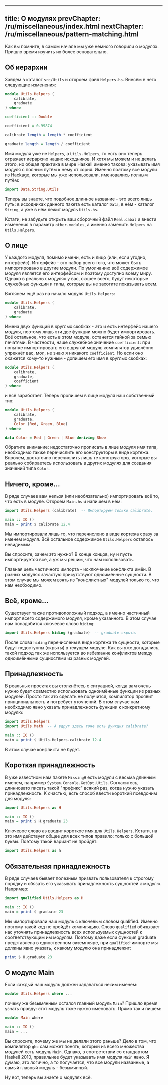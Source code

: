 ----
title: О модулях
prevChapter: /ru/miscellaneous/index.html
nextChapter: /ru/miscellaneous/pattern-matching.html
----

Как вы помните, в самом начале мы уже немного говорили о модулях. Пришло время изучить их более основательно.

## Об иерархии

Зайдём в каталог `src/Utils` и откроем файл `Helpers.hs`. Внесём в него следующие изменения:
 
```haskell
module Utils.Helpers (
    calibrate,
    graduate
) where

coefficient :: Double

coefficient = 0.99874

calibrate length = length * coefficient

graduate length = length / coefficient
```

Имя модуля уже не `Helpers`, а `Utils.Helpers`, то есть оно теперь отражает иерархию наших исходников. И хотя мы можем и не делать этого, но общая практика в мире Haskell именно такова: указывать имя модуля с полным путём к нему от корня. Именно поэтому все модули из Hackage, которые мы уже использовали, именовались полным путём:

```haskell
import Data.String.Utils
```

Теперь вы знаете, что подобное длинное название - это всего лишь путь: в исходниках данного пакета есть каталог `Data`, в нём - каталог `String`, а уже в нём лежит модуль `Utils.hs`.

Кстати, не забудьте открыть ваш сборочный файл `Real.cabal` и внести изменения в параметр `other-modules`, а именно заменить `Helpers` на `Utils.Helpers`.

## О лице

У каждого модуля, помимо имени, есть и лицо (или, если угодно, интерфейс). Интерфейс - это набор всего того, что может быть импортировано в другие модули. По умолчанию всё содержимое модуля является его интерфейсом и поэтому доступно всему миру. Однако в реальных модулях у вас, скорее всего, будут некоторые служебные функции и типы, которые вы не захотите показывать всем.

Взглянем ещё раз на начало модуля `Utils.Helpers`:

```haskell
module Utils.Helpers (
    calibrate,
    graduate
) where
```

Имена двух функций в круглых скобках - это и есть интерфейс нашего модуля, поэтому лишь эти две функции можно будет импортировать. Всё остальное, что есть в этом модуле, останется тайной за семью печатями. В частности, наше служебное значение `coefficient`: при попытке импортировать его в другой модуль компилятор удивлённо упрекнёт вас, мол, не знаю я никакого `coefficient`. Но если оно окажется кому-то нужным - допишем его имя в круглых скобках:

```haskell
module Utils.Helpers (
    calibrate,
    graduate,
    coefficient
) where
```

и всё заработает. Теперь пропишем в лице модуля наш собственный тип:

```haskell
module Utils.Helpers (
    calibrate,
    graduate,
    Color (Red, Green, Blue)
) where

data Color = Red | Green | Blue deriving Show
```

Обратите внимание: недостаточно прописать в лице модуля имя типа, необходимо также перечислить его конструкторы в виде кортежа. Впрочем, достаточно перечислить лишь те конструкторы, которые вы реально собираетесь использовать в других модулях для создания значений типа `Color`.

## Ничего, кроме...

В ряде случаев вам нельзя (или необязательно) импортировать всё то, что есть в модуле. Откроем `Main.hs` и напишем в нём:

```haskell
import Utils.Helpers (calibrate)  -- Импортируем только calibrate. 

main :: IO ()
main = print $ calibrate 12.4
```

Мы импортировали лишь то, что перечислено в виде кортежа сразу за именем модуля. Всё остальное содержимое `Utils.Helpers` осталось невидимым.

Вы спросите, зачем это нужно? В конце концов, ну и пусть импортируется всё, а уж мы решим, что нам использовать.

Главная цель частичного импорта - исключение конфликта имён. В разных модулях зачастую присутствуют одноимённые сущности. В этом случае мы можем взять из "конфликтных" модулей только то, что нам необходимо.

## Всё, кроме...

Существует также противоположный подход, а именно частичный импорт всего содержимого модуля, кроме указанного. В этом случае нам понадобится ключевое слово `hiding`:

```haskell
import Utils.Helpers hiding (graduate)  -- graduate скрыта.  
```

После слова `hiding` перечислены в виде кортежа те сущности, которые будут недоступны (скрыты) в текущем модуле. Как вы уже догадались, такой подход так же используется во избежание конфликтов между одноимёнными сущностями из разных модулей.

## Принадлежность

В реальных проектах вы столкнётесь с ситуацией, когда вам очень нужно будет совместно использовать одноимённые функции из разных модулей. Просто так это сделать не получится, компилятор проявит принципиальность и потребует уточнений. В этом случае нам необходимо явно указать принадлежность функции к конкретному модулю:

```haskell
import Utils.Helpers
import Utils.Math  -- А вдруг здесь тоже есть функция calibrate?

main :: IO ()
main = print $ Utils.Helpers.calibrate 12.4
```

В этом случае конфликта не будет.

## Короткая принадлежность

В уже известном нам пакете `MissingH` есть модули с весьма длинным именем, например `System.Console.GetOpt.Utils`. Согласитесь, длинновато писать такой "префикс" всякий раз, когда нужно указать принадлежность. К счастью, есть способ ввести короткий псевдоним для модуля:

```haskell
import Utils.Helpers as H

main :: IO ()
main = print $ H.graduate 23
```

Ключевое слово as вводит короткое имя для `Utils.Helpers`. Кстати, на это имя действует общее для всех типов правило: только с большой буквы. Поэтому такой вариант не пройдёт:

```haskell
import Utils.Helpers as h
```

## Обязательная принадлежность

В ряде случаев бывает полезным призвать пользователя к строгому порядку и обязать его указывать принадлежность сущностей к модулю. Например:

```haskell
import qualified Utils.Helpers as H 

main :: IO ()
main = print $ graduate 23
```

Мы импортировали наш модуль с ключевым словом qualified. Именно поэтому такой код не пройдёт компиляцию. Слово `qualified` обязывает нас уточнять принадлежность всех используемых сущностей к соответствующим им модулям. Поэтому даже если функция graduate представлена в единственном экземпляре, при `qualified`-импорте мы должны явно указать, к какому модулю она принадлежит:

```haskell
print $ H.graduate 23
```

## О модуле Main

Если каждый наш модуль должен задаваться неким именем:

```haskell
module Utils.Helpers where ...
```

почему же безымянным остался главный модуль `Main`? Пришло время узнать правду: этот модуль тоже нужно именовать. Прямо так и пишем:

```haskell
module Main where 

main :: IO ()
main = ...
```

Вы спросите, почему же мы не делали этого раньше? Дело в том, что компилятор `ghc` сам может понять, который из всего множества модулей есть модуль `Main`. Однако, в соответствии со стандартом Haskell 2010, правильнее будет указывать имя модуля `Main` явно. Я думаю, это логично, а то получается, что все модули названные, а самый главный модуль - безымянный.

Ну вот, теперь вы знаете о модулях всё.

